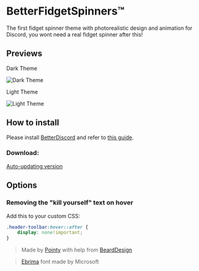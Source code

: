 # BetterFidgetSpinners™
The first fidget spinner theme with photorealistic design and animation for Discord, you wont need a real fidget spinner after this!

## Previews
Dark Theme

![Dark Theme](http://i.imgur.com/nA1TIaE.gif)

Light Theme

![Light Theme](http://i.imgur.com/AvnDffh.gif)

## How to install
Please install [BetterDiscord](http://betterdiscord.net) and refer to [this guide](https://github.com/Jiiks/BetterDiscordApp/wiki/Themes#how-to-add-a-theme).
### Download:
[Auto-updating version](http://betterdiscord.net/ghdl/?url=https://github.com/PointyDev/bd-betterfidgetspinners/blob/master/BetterFidgetSpinners.theme.css)

## Options
### Removing the "kill yourself" text on hover
Add this to your custom CSS:
```css
.header-toolbar:hover::after {
    display: none!important;
}
```

> Made by [Pointy](https://github.com/PointyDev) with help from [BeardDesign](https://github.com/BeardDesign1)

> [Ebrima](https://www.microsoft.com/typography/fonts/font.aspx?FMID=2114) font made by Microsoft
